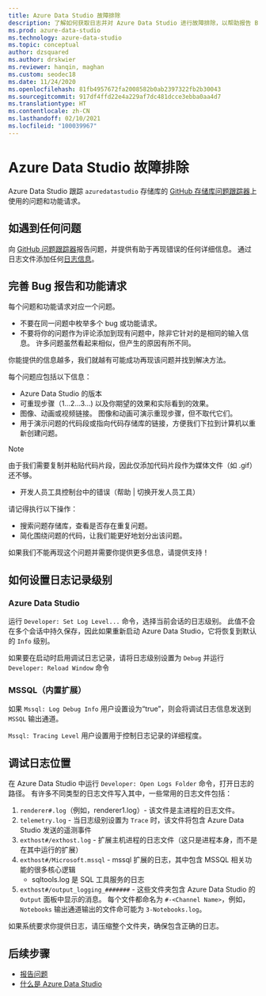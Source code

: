 ```yaml
---
title: Azure Data Studio 故障排除
description: 了解如何获取日志并对 Azure Data Studio 进行故障排除，以帮助报告 Bug 报告。
ms.prod: azure-data-studio
ms.technology: azure-data-studio
ms.topic: conceptual
author: dzsquared
ms.author: drskwier
ms.reviewer: hanqin, maghan
ms.custom: seodec18
ms.date: 11/24/2020
ms.openlocfilehash: 81fb4957672fa2008582b0ab2397322fb2b30043
ms.sourcegitcommit: 917df4ffd22e4a229af7dc481dcce3ebba0aa4d7
ms.translationtype: HT
ms.contentlocale: zh-CN
ms.lasthandoff: 02/10/2021
ms.locfileid: "100039967"
---
```

# <a name="azure-data-studio-troubleshooting"></a>Azure Data Studio 故障排除
Azure Data Studio 跟踪 `azuredatastudio` 存储库的 [GitHub 存储库问题跟踪器](https://github.com/Microsoft/azuredatastudio/issues)上使用的问题和功能请求。 

## <a name="if-youve-experienced-any-issue"></a>如遇到任何问题

向 [GitHub 问题跟踪器](https://github.com/Microsoft/azuredatastudio/issues)报告问题，并提供有助于再现错误的任何详细信息。 通过日志文件添加任何[日志信息](#how-to-set-the-logging-level)。

## <a name="writing-good-bug-reports-and-feature-requests"></a>完善 Bug 报告和功能请求

每个问题和功能请求对应一个问题。

* 不要在同一问题中枚举多个 bug 或功能请求。
* 不要将你的问题作为评论添加到现有问题中，除非它针对的是相同的输入信息。 许多问题虽然看起来相似，但产生的原因有所不同。

你能提供的信息越多，我们就越有可能成功再现该问题并找到解决方法。 

每个问题应包括以下信息：

* Azure Data Studio 的版本
* 可重现步骤（1...2...3...) 以及你期望的效果和实际看到的效果。 
* 图像、动画或视频链接。 图像和动画可演示重现步骤，但不取代它们。
* 用于演示问题的代码段或指向代码存储库的链接，方便我们下拉到计算机以重新创建问题。 

> [!NOTE]
>  由于我们需要复制并粘贴代码片段，因此仅添加代码片段作为媒体文件（如 .gif）还不够。 

* 开发人员工具控制台中的错误（帮助 | 切换开发人员工具）

请记得执行以下操作：

* 搜索问题存储库，查看是否存在重复问题。 
* 简化围绕问题的代码，让我们能更好地划分出该问题。 

如果我们不能再现这个问题并需要你提供更多信息，请提供支持！

## <a name="how-to-set-the-logging-level"></a>如何设置日志记录级别

### <a name="azure-data-studio"></a>Azure Data Studio
运行 `Developer: Set Log Level...` 命令，选择当前会话的日志级别。 此值不会在多个会话中持久保存，因此如果重新启动 Azure Data Studio，它将恢复到默认的 `Info` 级别。 

如果要在启动时启用调试日志记录，请将日志级别设置为 `Debug` 并运行 `Developer: Reload Window` 命令

### <a name="mssql-built-in-extension"></a>MSSQL（内置扩展）

如果 `Mssql: Log Debug Info` 用户设置设为“true”，则会将调试日志信息发送到 `MSSQL` 输出通道。

`Mssql: Tracing Level` 用户设置用于控制日志记录的详细程度。

## <a name="debug-log-location"></a>调试日志位置
在 Azure Data Studio 中运行 `Developer: Open Logs Folder` 命令，打开日志的路径。 有许多不同类型的日志文件写入其中，一些常用的日志文件包括：

1. `renderer#.log`（例如，renderer1.log）- 该文件是主进程的日志文件。
1. `telemetry.log` - 当日志级别设置为 `Trace` 时，该文件将包含 Azure Data Studio 发送的遥测事件
1. `exthost#/exthost.log` - 扩展主机进程的日志文件（这只是进程本身，而不是在其中运行的扩展）
1. `exthost#/Microsoft.mssql` - mssql 扩展的日志，其中包含 MSSQL 相关功能的很多核心逻辑
   * sqltools.log 是 SQL 工具服务的日志
1. `exthost#/output_logging_#######` - 这些文件夹包含 Azure Data Studio 的 `Output` 面板中显示的消息。 每个文件都命名为 `#-<Channel Name>`，例如，`Notebooks` 输出通道输出的文件命可能为 `3-Notebooks.log`。

如果系统要求你提供日志，请压缩整个文件夹，确保包含正确的日志。 

## <a name="next-steps"></a>后续步骤
- [报告问题](https://github.com/Microsoft/azuredatastudio/issues)
- [什么是 Azure Data Studio](what-is-azure-data-studio.md)